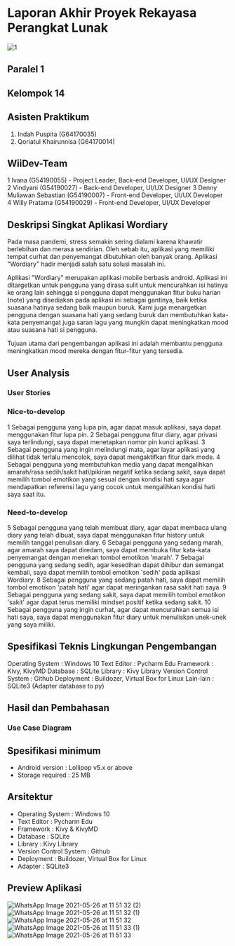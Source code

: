 # Laporan Akhir Proyek Rekayasa Perangkat Lunak
![1](https://user-images.githubusercontent.com/78713780/119604362-1cb4c180-be19-11eb-929d-b0606a8c233c.png)
## Paralel 1
## Kelompok 14
## Asisten Praktikum
1. Indah Puspita (G64170035)
2. Qoriatul Khairunnisa (G64170014)
## WiiDev-Team
1 Ivana (G54190055) - Project Leader, Back-end Developer, UI/UX Designer
2 Vindyani (G54190027) - Back-end Developer, UI/UX Designer
3 Denny Muliawan Sebastian (G54190007) - Front-end Developer, UI/UX Developer
4 Willy Pratama (G54190029) - Front-end Developer, UI/UX Developer

## Deskripsi Singkat Aplikasi Wordiary
Pada masa pandemi, stress semakin sering dialami karena khawatir berlebihan dan merasa sendirian. Oleh sebab itu, aplikasi yang memiliki tempat curhat dan penyemangat dibutuhkan oleh banyak orang. Aplikasi "Wordiary" hadir menjadi salah satu solusi masalah ini.

Aplikasi "Wordiary" merupakan aplikasi mobile berbasis android. Aplikasi ini ditargetkan untuk pengguna yang dirasa sulit untuk mencurahkan isi hatinya ke orang lain sehingga si pengguna dapat menggunakan fitur buku harian (note) yang disediakan pada aplikasi ini sebagai gantinya, baik ketika suasana hatinya sedang baik maupun buruk. Kami juga menargetkan pengguna dengan suasana hati yang sedang buruk dan membutuhkan kata-kata penyemangat juga saran lagu yang mungkin dapat meningkatkan mood atau suasana hati si pengguna.

Tujuan utama dari pengembangan aplikasi ini adalah membantu pengguna meningkatkan mood mereka dengan fitur-fitur yang tersedia.

## User Analysis
### User Stories
### Nice-to-develop
1 Sebagai pengguna yang lupa pin, agar dapat masuk aplikasi, saya dapat menggunakan fitur lupa pin.
2 Sebagai pengguna fitur diary, agar privasi saya terlindungi, saya dapat menetapkan nomor pin kunci aplikasi.
3 Sebagai pengguna yang ingin melindungi mata, agar layar aplikasi yang dilihat tidak terlalu mencolok, saya dapat mengaktifkan fitur dark mode.
4 Sebagai pengguna yang membutuhkan media yang dapat mengalihkan amarah/rasa sedih/sakit hati/pikiran negatif ketika sedang sakit, saya dapat memilih tombol emotikon yang sesuai dengan kondisi hati saya agar mendapatkan referensi lagu yang cocok untuk mengalihkan kondisi hati saya saat itu.
### Need-to-develop
5 Sebagai pengguna yang telah membuat diary, agar dapat membaca ulang diary yang telah dibuat, saya dapat menggunakan fitur history untuk memilih tanggal penulisan diary.
6 Sebagai pengguna yang sedang marah, agar amarah saya dapat diredam, saya dapat membuka fitur kata-kata penyemangat dengan menekan tombol emotikon 'marah'.
7 Sebagai pengguna yang sedang sedih, agar kesedihan dapat dihibur dan semangat kembali, saya dapat memilih tombol emotikon 'sedih' pada aplikasi Wordiary.
8 Sebagai pengguna yang sedang patah hati, saya dapat memilih tombol emotikon 'patah hati' agar dapat meringankan rasa sakit hati saya.
9 Sebagai pengguna yang sedang sakit, saya dapat memilih tombol emotikon 'sakit' agar dapat terus memiliki mindset positif ketika sedang sakit.
10 Sebagai pengguna yang ingin curhat, agar dapat mencurahkan semua isi hati saya, saya dapat menggunakan fitur diary untuk menuliskan unek-unek yang saya miliki.

## Spesifikasi Teknis Lingkungan Pengembangan
Operating System        : Windows 10
Text Editor 			      : Pycharm Edu
Framework			          : Kivy, KivyMD
Database			          : SQLite
Library				          : Kivy Library
Version Control System 	: Github
Deployment			        : Buildozer, Virtual Box for Linux
Lain-lain			          : SQLite3 (Adapter database to py)

## Hasil dan Pembahasan
### Use Case Diagram

## Spesifikasi minimum
* Android version : Lollipop v5.x or above
* Storage required : 25 MB


## Arsitektur
* Operating System : Windows 10
* Text Editor : Pycharm Edu
* Framework : Kivy & KivyMD
* Database : SQLite
* Library : Kivy Library
* Version Control System : Github
* Deployment : Buildozer, Virtual Box for Linux
* Adapter : SQLite3

## Preview Aplikasi
![WhatsApp Image 2021-05-26 at 11 51 32 (2)](https://user-images.githubusercontent.com/78713780/119606498-e711d780-be1c-11eb-828f-470e0f82d729.jpeg)
![WhatsApp Image 2021-05-26 at 11 51 32 (1)](https://user-images.githubusercontent.com/78713780/119606503-e8430480-be1c-11eb-8639-c51d98d16a50.jpeg)
![WhatsApp Image 2021-05-26 at 11 51 32](https://user-images.githubusercontent.com/78713780/119606506-e8db9b00-be1c-11eb-9f11-d08de9412132.jpeg)
![WhatsApp Image 2021-05-26 at 11 51 33 (1)](https://user-images.githubusercontent.com/78713780/119606507-e8db9b00-be1c-11eb-932a-ea0bf28b3cea.jpeg)
![WhatsApp Image 2021-05-26 at 11 51 33](https://user-images.githubusercontent.com/78713780/119606508-e9743180-be1c-11eb-9cac-7ec7b3914725.jpeg)
